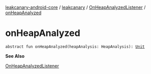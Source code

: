 [leakcanary-android-core](../../index.md) / [leakcanary](../index.md) / [OnHeapAnalyzedListener](index.md) / [onHeapAnalyzed](./on-heap-analyzed.md)

# onHeapAnalyzed

`abstract fun onHeapAnalyzed(heapAnalysis: HeapAnalysis): `[`Unit`](https://kotlinlang.org/api/latest/jvm/stdlib/kotlin/-unit/index.html)

**See Also**

[OnHeapAnalyzedListener](index.md)

